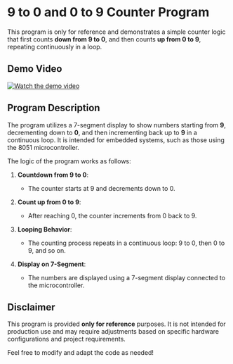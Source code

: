 # 9 to 0 and 0 to 9 Counter Program

This program is only for reference and demonstrates a simple counter logic that first counts **down from 9 to 0**, and then counts **up from 0 to 9**, repeating continuously in a loop.

## Demo Video

[![Watch the demo video](assets/video-thumbnail.png)](assets/demo.mp4)

## Program Description

The program utilizes a 7-segment display to show numbers starting from **9**, decrementing down to **0**, and then incrementing back up to **9** in a continuous loop. It is intended for embedded systems, such as those using the 8051 microcontroller.

The logic of the program works as follows:

1. **Countdown from 9 to 0**: 
   - The counter starts at 9 and decrements down to 0.
   
2. **Count up from 0 to 9**:
   - After reaching 0, the counter increments from 0 back to 9.
   
3. **Looping Behavior**:
   - The counting process repeats in a continuous loop: 9 to 0, then 0 to 9, and so on.

4. **Display on 7-Segment**:
   - The numbers are displayed using a 7-segment display connected to the microcontroller.

## Disclaimer

This program is provided **only for reference** purposes. It is not intended for production use and may require adjustments based on specific hardware configurations and project requirements.

Feel free to modify and adapt the code as needed!
